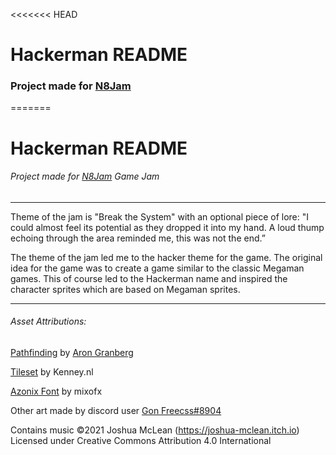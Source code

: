 <<<<<<< HEAD
# Hackerman README
### Project made for [N8Jam](https://itch.io/jam/n8jam)

=======
# Hackerman README
###### Project made for [N8Jam](https://itch.io/jam/n8jam) Game Jam
---
Theme of the jam is "Break the System" with an optional piece of lore: "I could almost feel its potential as they dropped it into my hand. A loud thump echoing through the area reminded me, this was not the end.”

The theme of the jam led me to the hacker theme for the game. The original idea for the game was to create a game similar to the classic Megaman games. This of course led to the Hackerman name and inspired the character sprites which are based on Megaman sprites.

---
###### Asset Attributions:
[Pathfinding](https://arongranberg.com/astar) by [Aron Granberg](https://arongranberg.com/)

[Tileset](https://kenney.nl/assets/bit-platformer-pack) by Kenney.nl

[Azonix Font](https://www.fontspace.com/azonix-font-f30718) by mixofx

Other art made by discord user [Gon Freecss#8904]()

  Contains music ©2021 Joshua McLean (https://joshua-mclean.itch.io)
  Licensed under Creative Commons Attribution 4.0 International
